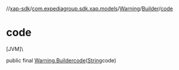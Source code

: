 //[xap-sdk](../../../../index.md)/[com.expediagroup.sdk.xap.models](../../index.md)/[Warning](../index.md)/[Builder](index.md)/[code](code.md)

# code

[JVM]\

public final [Warning.Builder](index.md)[code](code.md)([String](https://docs.oracle.com/javase/8/docs/api/java/lang/String.html)code)
